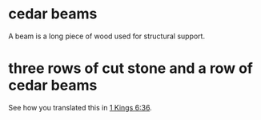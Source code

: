 # cedar beams

A beam is a long piece of wood used for structural support.

# three rows of cut stone and a row of cedar beams

See how you translated this in [1 Kings 6:36](../06/36.md).